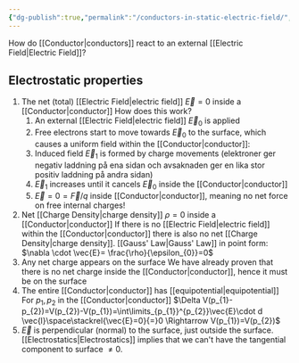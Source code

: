 ```yaml
---
{"dg-publish":true,"permalink":"/conductors-in-static-electric-field/","tags":["elektromagnetiskfältteori"]}
---
```



How do [[Conductor\|conductors]] react to an external [[Electric Field\|Electric Field]]?

## Electrostatic properties
1. The net (total) [[Electric Field\|electric field]] $\vec{E}=0$ inside a [[Conductor\|conductor]]
	How does this work?
	1. An external [[Electric Field\|electric field]] $\vec{E}_{0}$ is applied
	2. Free electrons start to move towards $\vec{E}_{0}$ to the surface, which causes a uniform field within the [[Conductor\|conductor]]: 
	3. Induced field $\vec{E}_{1}$ is formed by charge movements (elektroner ger negativ laddning på ena sidan och avsaknaden ger en lika stor positiv laddning på andra sidan)
	4. $\vec{E}_{1}$ increases until it cancels $\vec{E}_{0}$ inside the [[Conductor\|conductor]]
	5. $\vec{E}=0=\vec{F}/q$ inside [[Conductor\|conductor]], meaning no net force on free internal charges!
2. Net [[Charge Density\|charge density]] $\rho=0$ inside a [[Conductor\|conductor]]
	If there is no [[Electric Field\|electric field]] within the [[Conductor\|conductor]] there is also no net [[Charge Density\|charge density]]. [[Gauss' Law\|Gauss' Law]] in point form: $\nabla \cdot \vec{E}= \frac{\rho}{\epsilon_{0}}=0$ 
3. Any net charge appears on the surface
	We have already proven that there is no net charge inside the [[Conductor\|conductor]], hence it must be on the surface
4. The entire [[Conductor\|conductor]] has [[equipotential\|equipotential]]
	For $p_{1},p_{2}$ in the [[Conductor\|conductor]] $\Delta V(p_{1}-p_{2})=V(p_{2})-V(p_{1})=\int\limits_{p_{1}}^{p_{2}}\vec{E}\cdot d \vec{l}\space\stackrel{\vec{E}=0}{=}0 \Rightarrow V(p_{1})=V(p_{2})$
5. $\vec{E}$ is perpendicular (normal) to the surface, just outside the surface.
	[[Electrostatics\|Electrostatics]] implies that we can't have the tangential component to surface $\neq0$. 


